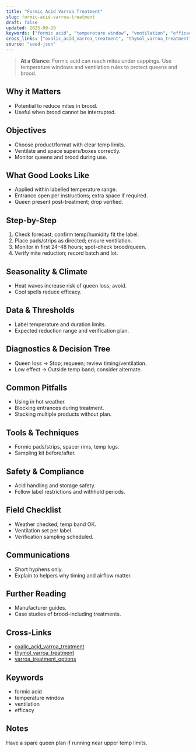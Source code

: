 ```yaml
---
title: "Formic Acid Varroa Treatment"
slug: formic-acid-varroa-treatment
draft: false
updated: 2025-09-29
keywords: ["formic acid", "temperature window", "ventilation", "efficacy"]
cross_links: ["oxalic_acid_varroa_treatment", "thymol_varroa_treatment", "varroa_treatment_options"]
source: "seed-json"
---
```


> **At a Glance:** Formic acid can reach mites under cappings. Use temperature windows and ventilation rules to protect queens and brood.

## Why it Matters
- Potential to reduce mites in brood.
- Useful when brood cannot be interrupted.

## Objectives
- Choose product/format with clear temp limits.
- Ventilate and space supers/boxes correctly.
- Monitor queens and brood during use.

## What Good Looks Like
- Applied within labelled temperature range.
- Entrance open per instructions; extra space if required.
- Queen present post-treatment; drop verified.

## Step-by-Step
1) Check forecast; confirm temp/humidity fit the label.
2) Place pads/strips as directed; ensure ventilation.
3) Monitor in first 24–48 hours; spot-check brood/queen.
4) Verify mite reduction; record batch and lot.

## Seasonality & Climate
- Heat waves increase risk of queen loss; avoid.
- Cool spells reduce efficacy.

## Data & Thresholds
- Label temperature and duration limits.
- Expected reduction range and verification plan.

## Diagnostics & Decision Tree
- Queen loss -> Stop; requeen; review timing/ventilation.
- Low effect -> Outside temp band; consider alternate.

## Common Pitfalls
- Using in hot weather.
- Blocking entrances during treatment.
- Stacking multiple products without plan.

## Tools & Techniques
- Formic pads/strips, spacer rims, temp logs.
- Sampling kit before/after.

## Safety & Compliance
- Acid handling and storage safety.
- Follow label restrictions and withhold periods.

## Field Checklist
- Weather checked; temp band OK.
- Ventilation set per label.
- Verification sampling scheduled.

## Communications
- Short hyphens only.
- Explain to helpers why timing and airflow matter.

## Further Reading
- Manufacturer guides.
- Case studies of brood-including treatments.

## Cross-Links
- [oxalic_acid_varroa_treatment](/topics/oxalic-acid-varroa-treatment/)
- [thymol_varroa_treatment](/topics/thymol-varroa-treatment/)
- [varroa_treatment_options](/topics/varroa-treatment-options/)

## Keywords
- formic acid
- temperature window
- ventilation
- efficacy

## Notes
Have a spare queen plan if running near upper temp limits.
